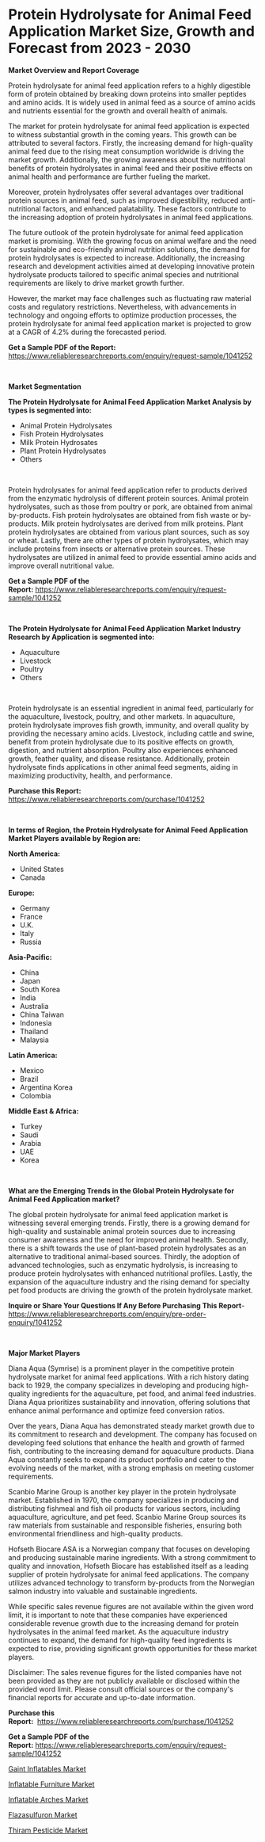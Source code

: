 <p><h1>Protein Hydrolysate for Animal Feed Application Market Size, Growth and Forecast from 2023 - 2030</h1></p><p><strong>Market Overview and Report Coverage</strong></p>
<p><p>Protein hydrolysate for animal feed application refers to a highly digestible form of protein obtained by breaking down proteins into smaller peptides and amino acids. It is widely used in animal feed as a source of amino acids and nutrients essential for the growth and overall health of animals.</p><p>The market for protein hydrolysate for animal feed application is expected to witness substantial growth in the coming years. This growth can be attributed to several factors. Firstly, the increasing demand for high-quality animal feed due to the rising meat consumption worldwide is driving the market growth. Additionally, the growing awareness about the nutritional benefits of protein hydrolysates in animal feed and their positive effects on animal health and performance are further fueling the market.</p><p>Moreover, protein hydrolysates offer several advantages over traditional protein sources in animal feed, such as improved digestibility, reduced anti-nutritional factors, and enhanced palatability. These factors contribute to the increasing adoption of protein hydrolysates in animal feed applications.</p><p>The future outlook of the protein hydrolysate for animal feed application market is promising. With the growing focus on animal welfare and the need for sustainable and eco-friendly animal nutrition solutions, the demand for protein hydrolysates is expected to increase. Additionally, the increasing research and development activities aimed at developing innovative protein hydrolysate products tailored to specific animal species and nutritional requirements are likely to drive market growth further.</p><p>However, the market may face challenges such as fluctuating raw material costs and regulatory restrictions. Nevertheless, with advancements in technology and ongoing efforts to optimize production processes, the protein hydrolysate for animal feed application market is projected to grow at a CAGR of 4.2% during the forecasted period.</p></p>
<p><strong>Get a Sample PDF of the Report:</strong> <a href="https://www.reliableresearchreports.com/enquiry/request-sample/1041252">https://www.reliableresearchreports.com/enquiry/request-sample/1041252</a></p>
<p>&nbsp;</p>
<p><strong>Market Segmentation</strong></p>
<p><strong>The Protein Hydrolysate for Animal Feed Application Market Analysis by types is segmented into:</strong></p>
<p><ul><li>Animal Protein Hydrolysates</li><li>Fish Protein Hydrolysates</li><li>Milk Protein Hydrosates</li><li>Plant Protein Hydrolysates</li><li>Others</li></ul></p>
<p>&nbsp;</p>
<p><p>Protein hydrolysates for animal feed application refer to products derived from the enzymatic hydrolysis of different protein sources. Animal protein hydrolysates, such as those from poultry or pork, are obtained from animal by-products. Fish protein hydrolysates are obtained from fish waste or by-products. Milk protein hydrolysates are derived from milk proteins. Plant protein hydrolysates are obtained from various plant sources, such as soy or wheat. Lastly, there are other types of protein hydrolysates, which may include proteins from insects or alternative protein sources. These hydrolysates are utilized in animal feed to provide essential amino acids and improve overall nutritional value.</p></p>
<p><strong>Get a Sample PDF of the Report:</strong>&nbsp;<a href="https://www.reliableresearchreports.com/enquiry/request-sample/1041252">https://www.reliableresearchreports.com/enquiry/request-sample/1041252</a></p>
<p>&nbsp;</p>
<p><strong>The Protein Hydrolysate for Animal Feed Application Market Industry Research by Application is segmented into:</strong></p>
<p><ul><li>Aquaculture</li><li>Livestock</li><li>Poultry</li><li>Others</li></ul></p>
<p>&nbsp;</p>
<p><p>Protein hydrolysate is an essential ingredient in animal feed, particularly for the aquaculture, livestock, poultry, and other markets. In aquaculture, protein hydrolysate improves fish growth, immunity, and overall quality by providing the necessary amino acids. Livestock, including cattle and swine, benefit from protein hydrolysate due to its positive effects on growth, digestion, and nutrient absorption. Poultry also experiences enhanced growth, feather quality, and disease resistance. Additionally, protein hydrolysate finds applications in other animal feed segments, aiding in maximizing productivity, health, and performance.</p></p>
<p><strong>Purchase this Report:</strong>&nbsp; <a href="https://www.reliableresearchreports.com/purchase/1041252">https://www.reliableresearchreports.com/purchase/1041252</a></p>
<p>&nbsp;</p>
<p><strong>In terms of Region, the Protein Hydrolysate for Animal Feed Application Market Players available by Region are:</strong></p>
<p>
    <p> <strong> North America: </strong>
        <ul>
            <li>United States</li>
            <li>Canada</li>
        </ul>
        </p> 
    <p> <strong> Europe: </strong>
        <ul>
            <li>Germany</li>
            <li>France</li>
            <li>U.K.</li>
            <li>Italy</li>
            <li>Russia</li>
        </ul>
        </p> 
    <p> <strong> Asia-Pacific: </strong>
        <ul>
            <li>China</li>
            <li>Japan</li>
            <li>South Korea</li>
            <li>India</li>
            <li>Australia</li>
            <li>China Taiwan</li>
            <li>Indonesia</li>
            <li>Thailand</li>
            <li>Malaysia</li>
        </ul>
        </p> 
    <p> <strong> Latin America: </strong>
        <ul>
            <li>Mexico</li>
            <li>Brazil</li>
            <li>Argentina Korea</li>
            <li>Colombia</li>
        </ul>
        </p> 
    <p> <strong> Middle East & Africa: </strong>
        <ul>
            <li>Turkey</li>
            <li>Saudi</li>
            <li>Arabia</li>
            <li>UAE</li>
            <li>Korea</li>
        </ul>
    </p>
    </p>
<p>&nbsp;</p>
<p><strong>What are the Emerging Trends in the Global Protein Hydrolysate for Animal Feed Application market?</strong></p>
<p><p>The global protein hydrolysate for animal feed application market is witnessing several emerging trends. Firstly, there is a growing demand for high-quality and sustainable animal protein sources due to increasing consumer awareness and the need for improved animal health. Secondly, there is a shift towards the use of plant-based protein hydrolysates as an alternative to traditional animal-based sources. Thirdly, the adoption of advanced technologies, such as enzymatic hydrolysis, is increasing to produce protein hydrolysates with enhanced nutritional profiles. Lastly, the expansion of the aquaculture industry and the rising demand for specialty pet food products are driving the growth of the protein hydrolysate market.</p></p>
<p><strong>Inquire or Share Your Questions If Any Before Purchasing This Report</strong>- <a href="https://www.reliableresearchreports.com/enquiry/pre-order-enquiry/1041252">https://www.reliableresearchreports.com/enquiry/pre-order-enquiry/1041252</a></p>
<p>&nbsp;</p>
<p><strong>Major Market Players</strong></p>
<p><p>Diana Aqua (Symrise) is a prominent player in the competitive protein hydrolysate market for animal feed applications. With a rich history dating back to 1929, the company specializes in developing and producing high-quality ingredients for the aquaculture, pet food, and animal feed industries. Diana Aqua prioritizes sustainability and innovation, offering solutions that enhance animal performance and optimize feed conversion ratios.</p><p>Over the years, Diana Aqua has demonstrated steady market growth due to its commitment to research and development. The company has focused on developing feed solutions that enhance the health and growth of farmed fish, contributing to the increasing demand for aquaculture products. Diana Aqua constantly seeks to expand its product portfolio and cater to the evolving needs of the market, with a strong emphasis on meeting customer requirements.</p><p>Scanbio Marine Group is another key player in the protein hydrolysate market. Established in 1970, the company specializes in producing and distributing fishmeal and fish oil products for various sectors, including aquaculture, agriculture, and pet feed. Scanbio Marine Group sources its raw materials from sustainable and responsible fisheries, ensuring both environmental friendliness and high-quality products.</p><p>Hofseth Biocare ASA is a Norwegian company that focuses on developing and producing sustainable marine ingredients. With a strong commitment to quality and innovation, Hofseth Biocare has established itself as a leading supplier of protein hydrolysate for animal feed applications. The company utilizes advanced technology to transform by-products from the Norwegian salmon industry into valuable and sustainable ingredients.</p><p>While specific sales revenue figures are not available within the given word limit, it is important to note that these companies have experienced considerable revenue growth due to the increasing demand for protein hydrolysates in the animal feed market. As the aquaculture industry continues to expand, the demand for high-quality feed ingredients is expected to rise, providing significant growth opportunities for these market players.</p><p>Disclaimer: The sales revenue figures for the listed companies have not been provided as they are not publicly available or disclosed within the provided word limit. Please consult official sources or the company's financial reports for accurate and up-to-date information.</p></p>
<p><strong>Purchase this Report:</strong>&nbsp;&nbsp;<a href="https://www.reliableresearchreports.com/purchase/1041252">https://www.reliableresearchreports.com/purchase/1041252</a></p>
<p></p>
<p><strong>Get a Sample PDF of the Report:</strong>&nbsp;<a href="https://www.reliableresearchreports.com/enquiry/request-sample/1041252">https://www.reliableresearchreports.com/enquiry/request-sample/1041252</a></p>
<p><p><a href="https://medium.com/@soloncarter2662/gaint-inflatables-market-outlook-industry-overview-and-forecast-2023-to-2030-3944ccf7fa53">Gaint Inflatables Market</a></p><p><a href="https://medium.com/@lottierunte2662/inflatable-furniture-market-report-reveals-the-latest-trends-and-growth-opportunities-of-this-533b9fe55d3f">Inflatable Furniture Market</a></p><p><a href="https://medium.com/@eltaroberts2662/inflatable-arches-nbsp-market-focuses-on-market-share-size-and-projected-forecast-till-2030-9dd33728b917">Inflatable Arches Market</a></p><p><a href="https://github.com/kipkeeva/Market-Research-Report-List-1/blob/main/flazasulfuron-market.md">Flazasulfuron Market</a></p><p><a href="https://github.com/kuntayevaz/Market-Research-Report-List-1/blob/main/thiram-pesticide-market.md">Thiram Pesticide Market</a></p></p>